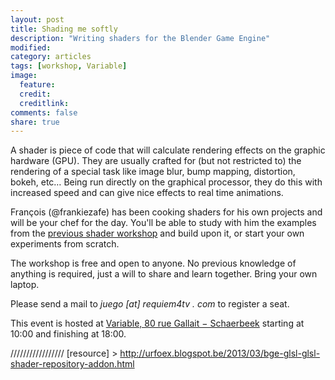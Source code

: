 ```yaml
---
layout: post
title: Shading me softly
description: "Writing shaders for the Blender Game Engine"
modified:
category: articles
tags: [workshop, Variable]
image:
  feature:
  credit:
  creditlink:
comments: false
share: true
---
```


A shader is piece of code that will calculate rendering effects on the graphic hardware (GPU). They are usually crafted for (but not restricted to) the rendering of a special task like image blur, bump mapping, distortion, bokeh, etc… Being run directly on the graphical processor, they do this with increased speed and can give nice effects to real time animations.

François (@frankiezafe) has been cooking shaders for his own projects and will be your chef for the day. You'll be able to study with him the examples from the [previous shader workshop](../introduction-to-shaders/) and build upon it, or start your own experiments from scratch.

The workshop is free and open to anyone. No previous knowledge of anything is required, just a will to share and learn together. Bring your own laptop.

Please send a mail to _juego [at] requiem4tv . com_ to register a seat.

This event is hosted at [Variable, 80 rue Gallait − Schaerbeek](https://www.openstreetmap.org/way/60317745#map=19/50.86677/4.36900) starting at 10:00 and finishing at 18:00.

/////////////////
[resource] > http://urfoex.blogspot.be/2013/03/bge-glsl-glsl-shader-repository-addon.html
